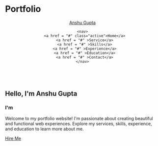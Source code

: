 # Portfolio

<!DOCTYPE html>
<html lang="en">
<head>
  <meta charset="UTF-8">
  <meta name="viewport" content="width=device-width, initial-scale=1.0">
  <link rel="stylesheet" href="style.css">
  <link rel="stylesheet" href="https://cdnjs.cloudflare.com/ajax/libs/font-awesome/6.0.0-beta3/css/all.min.css">
  <title>Portfolio Website</title>
</head>
<body>
  <header> 
    <a href = "#" class="logo">Anshu Gupta</a>

    <nav>
      <a href = "#" class="active">Home</a>
      <a href = "#" >Service</a>
      <a href = "#" >Skills</a>
      <a href = "#" >Experience</a>
      <a href = "#" >Education</a>
      <a href = "#" >Contact</a>
    </nav>
  </header>
  <Section class="home">
    <div class="home-img">
      <img src="download.jpg" alt="">
    </div>
    <div class="home-content">
      <h1>Hello, I'm <span>Anshu Gupta</span></h1>
      <h3 class="typing-text">I'm<span></span></h3>
      <p>Welcome to my portfolio website! I'm passionate about creating beautiful and functional web experiences. Explore my services, skills, experience, and education to learn more about me.
      </p>
      <div class="social-icons">
        <a href="#"><i class="fa-brands fa-facebook-f"></i></a>
        <a href="#"><i class="fa-brands fa-twitter"></i></a>
        <a href="#"><i class="fa-brands fa-linkedin-in"></i></a>
        <a href="#"><i class="fa-brands fa-github"></i></a>
      </div>
      <a href="#" class="btn">Hire Me</a>
    </div>
  </Section>
</body>
</html>
